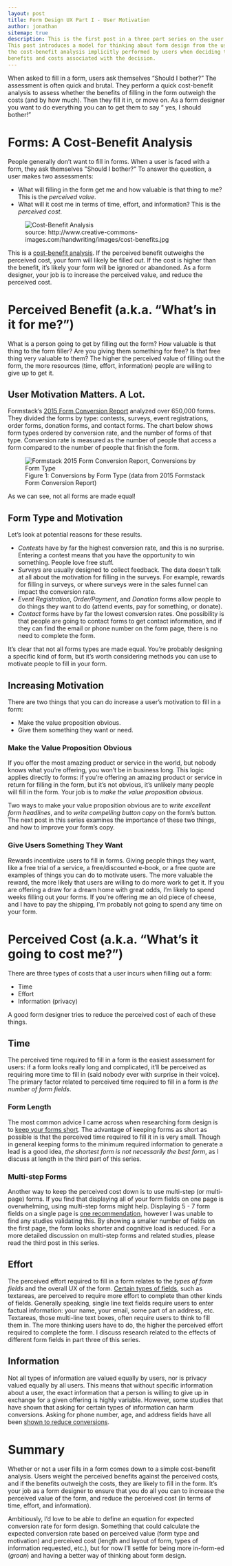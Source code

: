 ```yaml
---
layout: post
title: Form Design UX Part I - User Motivation
author: jonathan
sitemap: true
description: This is the first post in a three part series on the user experience (UX) of form design. 
This post introduces a model for thinking about form design from the user perspective. I outline
the cost-benefit analysis implicitly performed by users when deciding to fill in a form or not, and discuss the perceived
benefits and costs associated with the decision.
---
```


When asked to fill in a form, users ask themselves “Should I bother?” The assessment is often quick and brutal. 
They perform a quick cost-benefit analysis to assess whether the benefits of filling in the form outweigh the costs (and by how much). 
Then they fill it in, or move on. As a form designer you want to do everything you can to get them to say “ yes, I should bother!”

# Forms: A Cost-Benefit Analysis  #

People generally don’t want to fill in forms. When a user is faced with a form, they ask themselves "Should I bother?"
To answer the question, a user makes two assessments:
* What will filling in the form get me and how valuable is that thing to me? This is the *perceived value*.
* What will it cost me in terms of time, effort, and information? This is the *perceived cost*.

<figure class="figure">
  <img src="{{ site.baseurl }}/images/form-design/cost-benefits.jpg"
    class="img-responsive"
    alt="Cost-Benefit Analysis"
    />
  <figcaption class="figure-caption">source: http://www.creative-commons-images.com/handwriting/images/cost-benefits.jpg</figcaption>
</figure>

This is a [cost-benefit analysis](https://en.wikipedia.org/wiki/Cost%E2%80%93benefit_analysis). If the perceived benefit outweighs the perceived cost, your form will likely be filled out. 
If the cost is higher than the benefit, it’s likely your form will be ignored or abandoned. As a form designer, your job is to increase the perceived value, and reduce the perceived cost.

# Perceived Benefit (a.k.a. “What’s in it for me?”) #

What is a person going to get by filling out the form? How valuable is that thing to the form filler? 
Are you giving them something for free? Is that free thing very valuable to them? 
The higher the perceived value of filling out the form, the more resources (time, effort, information) 
people are willing to give up to get it. 

## User Motivation Matters. A Lot. ##

Formstack’s [2015 Form Conversion Report](https://www.formstack.com/report/form-conversion-2015) analyzed over 650,000 forms. 
They divided the forms by type: contests, surveys, event registrations, order forms, donation forms, and contact forms. 
The chart below shows form types ordered by conversion rate, and the number of forms of that type. 
Conversion rate is measured as the number of people that access a form compared to the number of people that finish the form.

<figure class="figure">
  <img src="{{ site.baseurl }}/images/form-design/formstack-form-type-and-converstion-percentage.png"
    class="img-responsive"
    alt="Formstack 2015 Form Conversion Report, Conversions by Form Type"
    />
  <figcaption class="figure-caption">Figure 1: Conversions by Form Type (data from 2015 Formstack Form Conversion Report)</figcaption>
</figure>

As we can see, not all forms are made equal!

## Form Type and Motivation ##

Let’s look at potential reasons for these results.
* *Contests* have by far the highest conversion rate, and this is no surprise. Entering a contest means that you have the opportunity to win something. People love free stuff.
* *Surveys* are usually designed to collect feedback. The data doesn’t talk at all about the motivation for filling in the surveys. For example, rewards for filling in surveys, or where surveys were in the sales funnel can impact the conversion rate.
* *Event Registration*, *Order/Payment*, and *Donation* forms allow people to do things they want to do (attend events, pay for something, or donate).
* *Contact* forms have by far the lowest conversion rates. One possibility is that people are going to contact forms to get contact information, and if they can find the email or phone number on the form page, there is no need to complete the form.

It’s clear that not all forms types are made equal. You’re probably designing a specific kind of form, but it’s worth considering methods you can use to motivate people to fill in your form.

## Increasing Motivation ##

There are two things that you can do increase a user’s motivation to fill in a form:
* Make the value proposition obvious.
* Give them something they want or need.

### Make the Value Proposition Obvious ###

If you offer the most amazing product or service in the world, but nobody knows what you’re offering, you won’t be in business long. 
This logic applies directly to forms: if you’re offering an amazing product or service in return for filling in the form, 
but it’s not obvious, it’s unlikely many people will fill in the form. Your job is to *make the value proposition obvious*.

Two ways to make your value proposition obvious are to *write excellent form headlines*, and to *write compelling button copy* 
on the form’s button. The next post in this series examines the importance of these two things, and how to improve your form’s copy.

### Give Users Something They Want ###

Rewards incentivize users to fill in forms. Giving people things they want, like a free trial of a service, 
a free/discounted e-book, or a free quote are examples of things you can do to motivate users. The more valuable the reward, 
the more likely that users are willing to do more work to get it. If you are offering a draw for a dream home with great odds, 
I’m likely to spend weeks filling out your forms. If you're offering me an old piece of cheese, and I have to pay the shipping, 
I'm probably not going to spend any time on your form.

# Perceived Cost (a.k.a. “What’s it going to cost me?”) #

There are three types of costs that a user incurs when filling out a form:
* Time
* Effort
* Information (privacy)

A good form designer tries to reduce the perceived cost of each of these things.

## Time ##

The perceived time required to fill in a form is the easiest assessment for users: if a form looks really long and complicated, 
it’ll be perceived as requiring more time to fill in (said nobody ever with surprise in their voice). The primary factor related 
to perceived time required to fill in a form is *the number of form fields*.

### Form Length ###

The most common advice I came across when researching form design is to [keep your forms short](https://www.nngroup.com/articles/web-form-design/). The advantage of keeping forms 
as short as possible is that the perceived time required to fill it in is very small. Though in general keeping forms to 
the minimum required information to generate a lead is a good idea, *the shortest form is not necessarily the best form*, as I 
discuss at length in the third part of this series.

### Multi-step Forms ###

Another way to keep the perceived cost down is to use multi-step (or multi-page) forms. 
If you find that displaying all of your form fields on one page is overwhelming, using multi-step forms might help. 
Displaying 5 - 7 form fields on a single page is [one recommendation](https://blogs.adobe.com/creativecloud/designing-more-efficient-forms-structure-inputs-labels-and-actions/), however I was unable to find any studies validating this. 
By showing a smaller number of fields on the first page, the form looks shorter and cognitive load is reduced. 
For a more detailed discussion on multi-step forms and related studies, please read the third post in this series.

## Effort ##

The perceived effort required to fill in a form relates to the *types of form fields* and the overall UX of the form. 
[Certain types of fields](https://blog.hubspot.com/blog/tabid/6307/bid/6746/Which-Types-of-Form-Fields-Lower-Landing-Page-Conversions.aspx), 
such as textareas, are perceived to require more effort to complete than other kinds of fields. 
Generally speaking, single line text fields require users to enter factual information: your name, your email, some part of an address, 
etc. Textareas, those multi-line text boxes, often require users to think to fill them in. The more thinking users have to do, the 
higher the perceived effort required to complete the form. I discuss research related to the effects of different form fields in 
part three of this series.

## Information ##

Not all types of information are valued equally by users, nor is privacy valued equally by all users. 
This means that without specific information about a user, the exact information that a person is willing to give up in exchange for 
a given offering is highly variable. However, some studies that have shown that asking for certain types of information can harm 
conversions. Asking for phone number, age, and address fields have all been [shown to reduce conversions](https://blog.hubspot.com/blog/tabid/6307/bid/6748/3-form-fields-that-kill-landing-page-conversion-rates.aspx).

# Summary #

Whether or not a user fills in a form comes down to a simple cost-benefit analysis. Users weight the perceived benefits 
against the perceived costs, and if the benefits outweigh the costs, they are likely to fill in the form. 
It’s your job as a form designer to ensure that you do all you can to increase the perceived value of the form, 
and reduce the perceived cost (in terms of time, effort, and information).

Ambitiously, I’d love to be able to define an equation for expected conversion rate for form design. 
Something that could calculate the expected conversion rate based on perceived value (form type and motivation) 
and perceived cost (length and layout of form, types of information requested, etc.), but for now I’ll settle 
for being more in-form-ed (*groan*) and having a better way of thinking about form design.
